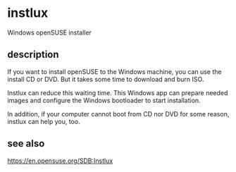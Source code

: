 # instlux
Windows openSUSE installer

## description
If you want to install openSUSE to the Windows machine, you can use the install CD or DVD.
But it takes some time to download and burn ISO.

Instlux can reduce this waiting time. 
This Windows app can prepare needed images and configure the Windows bootloader to start
installation.

In addition, if your computer cannot boot from CD nor DVD for some reason,
instlux can help you, too.

## see also
https://en.opensuse.org/SDB:Instlux

